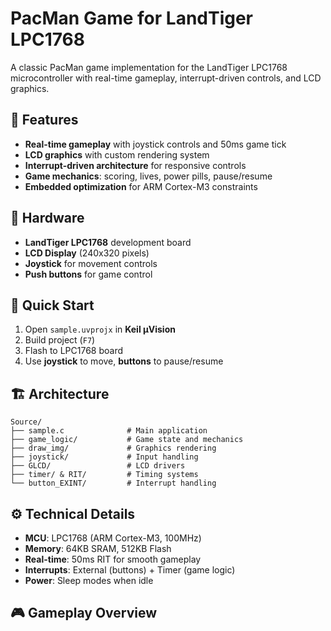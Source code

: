 # PacMan Game for LandTiger LPC1768

A classic PacMan game implementation for the LandTiger LPC1768 microcontroller with real-time gameplay, interrupt-driven controls, and LCD graphics.

## 🎯 Features

- **Real-time gameplay** with joystick controls and 50ms game tick
- **LCD graphics** with custom rendering system
- **Interrupt-driven architecture** for responsive controls
- **Game mechanics**: scoring, lives, power pills, pause/resume
- **Embedded optimization** for ARM Cortex-M3 constraints

## 🔧 Hardware

- **LandTiger LPC1768** development board
- **LCD Display** (240x320 pixels)
- **Joystick** for movement controls
- **Push buttons** for game control

## 🚀 Quick Start

1. Open `sample.uvprojx` in **Keil μVision**
2. Build project (`F7`) 
3. Flash to LPC1768 board
4. Use **joystick** to move, **buttons** to pause/resume

## 🏗️ Architecture

```
Source/
├── sample.c              # Main application
├── game_logic/           # Game state and mechanics
├── draw_img/             # Graphics rendering
├── joystick/             # Input handling
├── GLCD/                 # LCD drivers
├── timer/ & RIT/         # Timing systems
└── button_EXINT/         # Interrupt handling
```

## ⚙️ Technical Details

- **MCU**: LPC1768 (ARM Cortex-M3, 100MHz)
- **Memory**: 64KB SRAM, 512KB Flash
- **Real-time**: 50ms RIT for smooth gameplay
- **Interrupts**: External (buttons) + Timer (game logic)
- **Power**: Sleep modes when idle

## 🎮 Gameplay Overview